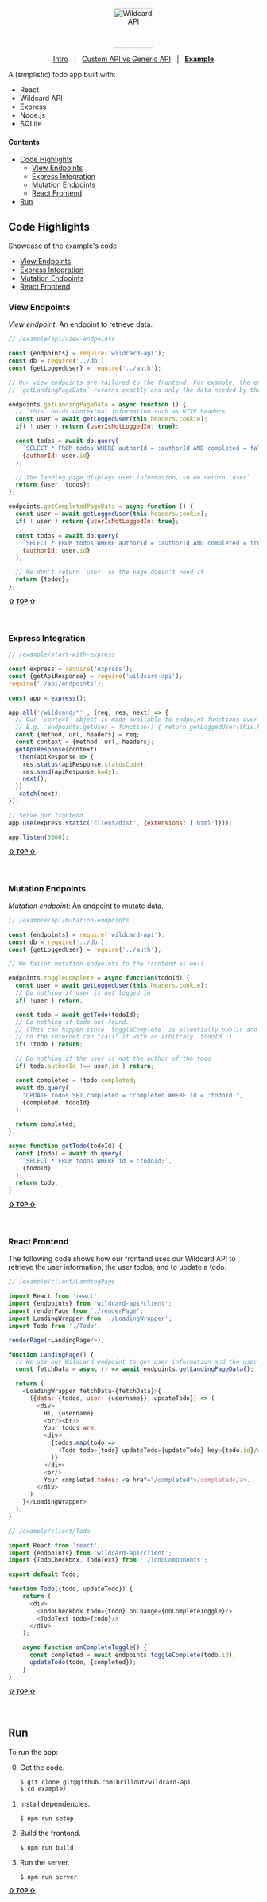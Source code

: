 <!---






    WARNING, READ THIS.
    This is a computed file. Do not edit.
    Edit `/docs/example.template.md` instead.












    WARNING, READ THIS.
    This is a computed file. Do not edit.
    Edit `/docs/example.template.md` instead.












    WARNING, READ THIS.
    This is a computed file. Do not edit.
    Edit `/docs/example.template.md` instead.












    WARNING, READ THIS.
    This is a computed file. Do not edit.
    Edit `/docs/example.template.md` instead.












    WARNING, READ THIS.
    This is a computed file. Do not edit.
    Edit `/docs/example.template.md` instead.






-->
<p align="center">
  <a href="/../../#readme">
    <img src="https://github.com/brillout/wildcard-api/raw/master/docs/images/logo-with-text.svg?sanitize=true" height=80 alt="Wildcard API"/>
  </a>
</p>
<p align='center'><a href="/../../#readme">Intro</a> &nbsp; | &nbsp; <a href="/docs/custom-vs-generic.md#readme">Custom API vs Generic API</a> &nbsp; | &nbsp; <a href="/example/#readme"><b>Example</b></a></p>

A (simplistic) todo app built with:
 - React
 - Wildcard API
 - Express
 - Node.js
 - SQLite

#### Contents

- [Code Highlights](#code-highlights)
  - [View Endpoints](#view-endpoints)
  - [Express Integration](#express-integration)
  - [Mutation Endpoints](#mutation-endpoints)
  - [React Frontend](#react-frontend)
- [Run](#run)



## Code Highlights

Showcase of the example's code.
- [View Endpoints](#view-endpoints)
- [Express Integration](#express-integration)
- [Mutation Endpoints](#mutation-endpoints)
- [React Frontend](#react-frontend)

### View Endpoints

*View endpoint*: An endpoint to retrieve data.

~~~js
// /example/api/view-endpoints

const {endpoints} = require('wildcard-api');
const db = require('../db');
const {getLoggedUser} = require('../auth');

// Our view endpoints are tailored to the frontend. For example, the endpoint
// `getLandingPageData` returns exactly and only the data needed by the landing page

endpoints.getLandingPageData = async function () {
  // `this` holds contextual information such as HTTP headers
  const user = await getLoggedUser(this.headers.cookie);
  if( ! user ) return {userIsNotLoggedIn: true};

  const todos = await db.query(
    `SELECT * FROM todos WHERE authorId = :authorId AND completed = false;`,
    {authorId: user.id}
  );

  // The landing page displays user information, so we return `user`
  return {user, todos};
};

endpoints.getCompletedPageData = async function () {
  const user = await getLoggedUser(this.headers.cookie);
  if( ! user ) return {userIsNotLoggedIn: true};

  const todos = await db.query(
    `SELECT * FROM todos WHERE authorId = :authorId AND completed = true;`,
    {authorId: user.id}
  );

  // We don't return `user` as the page doesn't need it
  return {todos};
};
~~~

<b><sub><a href="#contents">&#8679; TOP  &#8679;</a></sub></b>
<br/>
<br/>
<br/>

### Express Integration

~~~js
// /example/start-with-express

const express = require('express');
const {getApiResponse} = require('wildcard-api');
require('./api/endpoints');

const app = express();

app.all('/wildcard/*' , (req, res, next) => {
  // Our `context` object is made available to endpoint functions over `this`.
  // E.g. `endpoints.getUser = function() { return getLoggedUser(this.headers) }`.
  const {method, url, headers} = req;
  const context = {method, url, headers};
  getApiResponse(context)
  .then(apiResponse => {
    res.status(apiResponse.statusCode);
    res.send(apiResponse.body);
    next();
  })
  .catch(next);
});

// Serve our frontend
app.use(express.static('client/dist', {extensions: ['html']}));

app.listen(3000);
~~~

<b><sub><a href="#contents">&#8679; TOP  &#8679;</a></sub></b>
<br/>
<br/>
<br/>

### Mutation Endpoints

*Mutation endpoint*: An endpoint to mutate data.

~~~js
// /example/api/mutation-endpoints

const {endpoints} = require('wildcard-api');
const db = require('../db');
const {getLoggedUser} = require('../auth');

// We tailor mutation endpoints to the frontend as well

endpoints.toggleComplete = async function(todoId) {
  const user = await getLoggedUser(this.headers.cookie);
  // Do nothing if user is not logged in
  if( !user ) return;

  const todo = await getTodo(todoId);
  // Do nothing if todo not found.
  // (This can happen since `toggleComplete` is essentially public and anyone
  // on the internet can "call" it with an arbitrary `todoId`.)
  if( !todo ) return;

  // Do nothing if the user is not the author of the todo
  if( todo.authorId !== user.id ) return;

  const completed = !todo.completed;
  await db.query(
    "UPDATE todos SET completed = :completed WHERE id = :todoId;",
    {completed, todoId}
  );

  return completed;
};

async function getTodo(todoId) {
  const [todo] = await db.query(
    `SELECT * FROM todos WHERE id = :todoId;`,
    {todoId}
  );
  return todo;
}
~~~

<b><sub><a href="#contents">&#8679; TOP  &#8679;</a></sub></b>
<br/>
<br/>
<br/>

### React Frontend

The following code shows how our frontend
uses our Wildcard API to retrieve the user information,
the user todos,
and to update a todo.

~~~js
// /example/client/LandingPage

import React from 'react';
import {endpoints} from 'wildcard-api/client';
import renderPage from './renderPage';
import LoadingWrapper from './LoadingWrapper';
import Todo from './Todo';

renderPage(<LandingPage/>);

function LandingPage() {
  // We use our Wildcard endpoint to get user information and the user's todos
  const fetchData = async () => await endpoints.getLandingPageData();

  return (
    <LoadingWrapper fetchData={fetchData}>{
      ({data: {todos, user: {username}}, updateTodo}) => (
        <div>
          Hi, {username}.
          <br/><br/>
          Your todos are:
          <div>
            {todos.map(todo =>
              <Todo todo={todo} updateTodo={updateTodo} key={todo.id}/>
            )}
          </div>
          <br/>
          Your completed todos: <a href="/completed">/completed</a>.
        </div>
      )
    }</LoadingWrapper>
  );
}
~~~

~~~js
// /example/client/Todo

import React from 'react';
import {endpoints} from 'wildcard-api/client';
import {TodoCheckbox, TodoText} from './TodoComponents';

export default Todo;

function Todo({todo, updateTodo}) {
    return (
      <div>
        <TodoCheckbox todo={todo} onChange={onCompleteToggle}/>
        <TodoText todo={todo}/>
      </div>
    );

    async function onCompleteToggle() {
      const completed = await endpoints.toggleComplete(todo.id);
      updateTodo(todo, {completed});
    }
}
~~~

<b><sub><a href="#contents">&#8679; TOP  &#8679;</a></sub></b>
<br/>
<br/>
<br/>

## Run

To run the app:

0. Get the code.

   ~~~shell
   $ git clone git@github.com:brillout/wildcard-api
   $ cd example/
   ~~~

1. Install dependencies.

   ~~~shell
   $ npm run setup
   ~~~

2. Build the frontend.

   ~~~shell
   $ npm run build
   ~~~

3. Run the server.

   ~~~shell
   $ npm run server
   ~~~

<b><sub><a href="#contents">&#8679; TOP  &#8679;</a></sub></b>
<br/>
<br/>
<br/>



<!---






    WARNING, READ THIS.
    This is a computed file. Do not edit.
    Edit `/docs/example.template.md` instead.












    WARNING, READ THIS.
    This is a computed file. Do not edit.
    Edit `/docs/example.template.md` instead.












    WARNING, READ THIS.
    This is a computed file. Do not edit.
    Edit `/docs/example.template.md` instead.












    WARNING, READ THIS.
    This is a computed file. Do not edit.
    Edit `/docs/example.template.md` instead.












    WARNING, READ THIS.
    This is a computed file. Do not edit.
    Edit `/docs/example.template.md` instead.






-->
